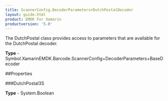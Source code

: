 ```yaml
---
title: ScannerConfig.DecoderParameters+DutchPostalDecoder
layout: guide.html
product: EMDK For Xamarin 
productversion: '5.0' 
---
```

The DutchPostal class provides access to parameters that are available for the DutchPostal decoder.

**Type** - Symbol.XamarinEMDK.Barcode.ScannerConfig+DecoderParameters+BaseDecoder

##Properties

###DutchPostal3S

        

**Type** - System.Boolean
